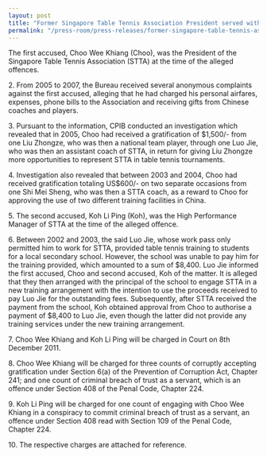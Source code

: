 ```yaml
---
layout: post
title: "Former Singapore Table Tennis Association President served with corruption charges"
permalink: "/press-room/press-releases/former-singapore-table-tennis-association-president-served-corruption"
---
```

The first accused, Choo Wee Khiang (Choo), was the President of the Singapore Table Tennis Association (STTA) at the time of the alleged offences.

2\.         From 2005 to 2007, the Bureau received several anonymous complaints against the first accused, alleging that he had charged his personal airfares, expenses, phone bills to the Association and receiving gifts from Chinese coaches and players.

3\.         Pursuant to the information, CPIB conducted an investigation which revealed that in 2005, Choo had received a gratification of $1,500/- from one Liu Zhongze, who was then a national team player, through one Luo Jie, who was then an assistant coach of STTA, in return for giving Liu Zhongze more opportunities to represent STTA in table tennis tournaments.

4\.         Investigation also revealed that between 2003 and 2004, Choo had received gratification totaling US$600/- on two separate occasions from one Shi Mei Sheng, who was then a STTA coach, as a reward to Choo for approving the use of two different training facilities in China.

5\.         The second accused, Koh Li Ping (Koh), was the High Performance Manager of STTA at the time of the alleged offence.

6\.         Between 2002 and 2003, the said Luo Jie, whose work pass only permitted him to work for STTA, provided table tennis training to students for a local secondary school. However, the school was unable to pay him for the training provided, which amounted to a sum of $8,400. Luo Jie informed the first accused, Choo and second accused, Koh of the matter. It is alleged that they then arranged with the principal of the school to engage STTA in a new training arrangement with the intention to use the proceeds received to pay Luo Jie for the outstanding fees. Subsequently, after STTA received the payment from the school, Koh obtained approval from Choo to authorise a payment of $8,400 to Luo Jie, even though the latter did not provide any training services under the new training arrangement.

7\.         Choo Wee Khiang and Koh Li Ping will be charged in Court on 8th December 2011.

8\.         Choo Wee Khiang will be charged for three counts of corruptly accepting gratification under Section 6(a) of the Prevention of Corruption Act, Chapter 241; and one count of criminal breach of trust as a servant, which is an offence under Section 408 of the Penal Code, Chapter 224.

9\.         Koh Li Ping will be charged for one count of engaging with Choo Wee Khiang in a conspiracy to commit criminal breach of trust as a servant, an offence under Section 408 read with Section 109 of the Penal Code, Chapter 224.

10\.       The respective charges are attached for reference.
